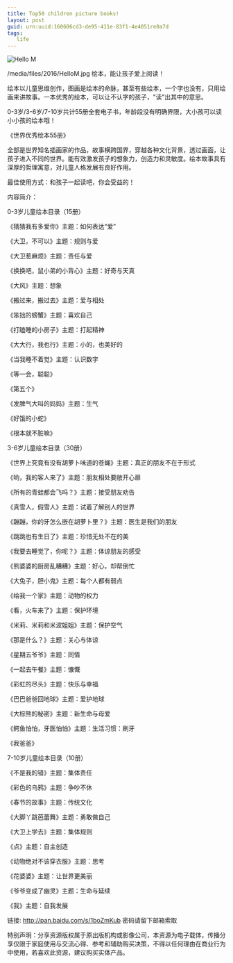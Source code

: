 ```yaml
---
title: Top50 children picture books!
layout: post
guid: urn:uuid:160606cd3-de95-411e-83f1-4e4051re0a7d
tags: 
   life
---
```


![Hello M](http://img.weixinyidu.com/150602/d9c9fc87.jpg)

 /media/files/2016/HelloM.jpg
绘本，能让孩子爱上阅读！

绘本以儿童思维创作，图画是绘本的命脉，甚至有些绘本，一个字也没有，只用绘画来讲故事。一本优秀的绘本，可以让不认字的孩子，"读"出其中的意思。

0-3岁/3-6岁/7-10岁共计55册全套电子书，年龄段没有明确界限，大小孩可以读小小孩的绘本哦！

《世界优秀绘本55册》

全部是世界知名插画家的作品，故事横跨国界，穿越各种文化背景，透过画面，让孩子进入不同的世界。能有效激发孩子的想象力，创造力和灵敏度。绘本故事具有深厚的哲理寓意，对儿童人格发展有良好作用。

最佳使用方式：和孩子一起读吧，你会受益的！

内容简介： 

0-3岁儿童绘本目录（15册）

 《猜猜我有多爱你》主题：如何表达“爱”

《大卫，不可以》主题：规则与爱

《大卫惹麻烦》主题：责任与爱

《换换吧，鼠小弟的小背心》主题：好奇与天真

《大风》主题：想象

《搬过来，搬过去》主题：爱与相处

《笨拙的螃蟹》主题：喜欢自己

《打瞌睡的小房子》主题：打起精神

《大大行，我也行》主题：小的，也美好的

《当我睡不着觉》主题：认识数字

《等一会，聪聪》

《第五个》

《发脾气大叫的妈妈》主题：生气

《好饿的小蛇》

《根本就不脏嘛》

3-6岁儿童绘本目录（30册）

 《世界上究竟有没有胡萝卜味道的苍蝇》主题：真正的朋友不在于形式

《哟，我的客人来了》主题：朋友相处要敞开心扉

《所有的青蛙都会飞吗？》主题：接受朋友劝告

《真雪人，假雪人》主题：试着了解别人的世界

《蹦蹦，你的牙怎么嵌在胡萝卜里？》主题：医生是我们的朋友

《跳跳也有生日了》主题：珍惜无处不在的美

《我要去睡觉了，你呢？》主题：体谅朋友的感受

《熊婆婆的厨房乱糟糟》主题：好心，却帮倒忙

《大兔子，胆小鬼》主题：每个人都有弱点

《给我一个家》主题：动物的权力

《看，火车来了》主题：保护环境

《米莉、米莉和米波姐姐》主题：保护空气

《那是什么？》主题：关心与体谅

《星期五爷爷》主题：同情

《一起去午餐》主题：慷慨

《彩虹的尽头》主题：快乐与幸福

《巴巴爸爸回地球》主题：爱护地球

《大棕熊的秘密》主题：新生命与母爱

《鳄鱼怕怕，牙医怕怕》主题：生活习惯：刷牙

《我爸爸》

7-10岁儿童绘本目录（10册）

 《不是我的错》主题：集体责任

《彩色的乌鸦》主题：争吵不休

《春节的故事》主题：传统文化

《大脚丫跳芭蕾舞》主题：勇敢做自己

《大卫上学去》主题：集体规则

《点》主题：自主创造

《动物绝对不该穿衣服》主题：思考

《花婆婆》主题：让世界更美丽

《爷爷变成了幽灵》主题：生命与延续

《我》主题：自我发展

链接: http://pan.baidu.com/s/1boZmKub 
密码请留下邮箱索取
    
特别声明：分享资源版权属于原出版机构或影像公司，本资源为电子载体，传播分享仅限于家庭使用与交流心得、参考和辅助购买决策，不得以任何理由在商业行为中使用，若喜欢此资源，建议购买实体产品。
